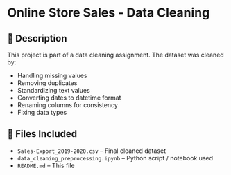 # Online Store Sales - Data Cleaning

## 📄 Description
This project is part of a data cleaning assignment. The dataset was cleaned by:

- Handling missing values
- Removing duplicates
- Standardizing text values
- Converting dates to datetime format
- Renaming columns for consistency
- Fixing data types

## 📂 Files Included
- `Sales-Export_2019-2020.csv` – Final cleaned dataset
- `data_cleaning_preprocessing.ipynb` – Python script / notebook used
- `README.md` – This file
